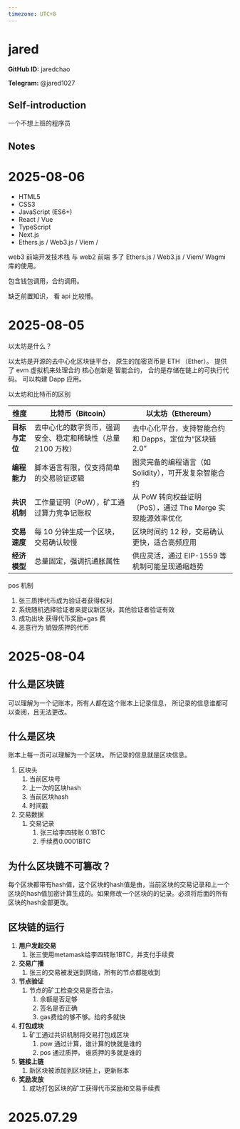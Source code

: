 ```yaml
---
timezone: UTC+8
---
```


# jared

**GitHub ID:** jaredchao

**Telegram:** @jared1027

## Self-introduction

一个不想上班的程序员

## Notes

<!-- Content_START -->
# 2025-08-06

- HTML5
- CSS3
- JavaScript (ES6+)
- React / Vue
- TypeScript
- Next.js
- Ethers.js / Web3.js / Viem / 

web3 前端开发技术栈  与 web2 前端  多了 Ethers.js / Web3.js / Viem/ Wagmi 库的使用。

包含钱包调用，合约调用。

缺乏前置知识， 看 api 比较懵。

# 2025-08-05

以太坊是什么？

以太坊是开源的去中心化区块链平台， 原生的加密货币是 ETH （Ether）。  提供了 evm 虚拟机来处理合约
核心创新是 智能合约， 合约是存储在链上的可执行代码。 可以构建 Dapp 应用。


以太坊和比特币的区别

| **维度**    | **比特币（Bitcoin）**                  | **以太坊（Ethereum）**                       |
| --------- | --------------------------------- | --------------------------------------- |
| **目标与定位** | 去中心化的数字货币，强调安全、稳定和稀缺性（总量 2100 万枚） | 去中心化平台，支持智能合约和 Dapps，定位为“区块链 2.0”       |
| **编程能力**  | 脚本语言有限，仅支持简单的交易验证逻辑               | 图灵完备的编程语言（如 Solidity），可开发复杂智能合约         |
| **共识机制**  | 工作量证明（PoW），矿工通过算力竞争记账权            | 从 PoW 转向权益证明（PoS），通过 The Merge 实现能源效率优化 |
| **交易速度**  | 每 10 分钟生成一个区块，交易确认较慢              | 区块时间约 12 秒，交易确认更快，适合高频应用                |
| **经济模型**  | 总量固定，强调抗通胀属性                      | 供应灵活，通过 EIP-1559 等机制可能呈现通缩趋势            |

pos 机制
1. 张三质押代币成为验证者获得权利
2. 系统随机选择验证者来提议新区块，其他验证者验证有效
3. 成功出块 获得代币奖励+gas 费
4. 恶意行为 销毁质押的代币

# 2025-08-04

## 什么是区块链
可以理解为一个记账本，所有人都在这个账本上记录信息， 所记录的信息谁都可以查阅，且无法更改。 
## 什么是区块
账本上每一页可以理解为一个区块。 所记录的信息就是区块信息。
1. 区块头
	1. 当前区块号
	2. 上一次的区块hash
	3. 当前区块hash
	4. 时间戳
2. 交易数据
	1.  交易记录
		1. 张三给李四转账 0.1BTC
		2. 手续费0.0001BTC
	
## 为什么区块链不可篡改？
每个区块都带有hash值，这个区块的hash值是由，当前区块的交易记录和上一个区块的hash值加密计算生成的。如果修改一个区块的的记录。必须将后面的所有区块的hash全部更改。

## 区块链的运行
1. **用户发起交易**
	1. 张三使用metamask给李四转账1BTC，并支付手续费
2. **交易广播**
	1. 张三的交易被发送到网络，所有的节点都能收到
3. **节点验证**
	1. 节点的矿工检查交易是否合法， 
		1. 余额是否足够
		2. 签名是否正确
		3. gas费给的够不够。给的多就快
4. **打包成块**
	1. 矿工通过共识机制将交易打包成区块
		1. pow 通过计算，谁计算的快就是谁的
		2. pos 通过质押， 谁质押的多就是谁的
5. **链接上链**
	1. 新区块被添加到区块链上，更新账本
6. **奖励发放**
	1. 成功打包区块的矿工获得代币奖励和交易手续费


# 2025.07.29


<!-- Content_END -->
